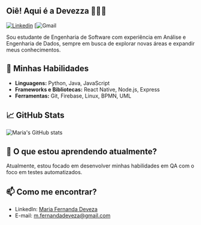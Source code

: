 ## Oiê! Aqui é a Devezza 🙋🏻‍♀️

<!-- Badges para destacar suas redes sociais -->
[![Linkedin](https://img.shields.io/badge/-Maria%20Deveza-blue?style=flat-square&logo=Linkedin&logoColor=white&link=https://www.linkedin.com/in/devezza)](https://www.linkedin.com/in/seuusuario)
[![Gmail](https://img.shields.io/badge/-m.fernandadeveza@gmail.com-c14438?style=flat-square&logo=Gmail&logoColor=white&link=mailto:m.fernandadeveza@gmail.commailto:m.fernandadeveza@gmail.com)

<!-- Pequena introdução sobre você -->
Sou estudante de Engenharia de Software com experiência em Análise e Engenharia de Dados, sempre em busca de explorar novas áreas e expandir meus conhecimentos.

## 🚀 Minhas Habilidades
- **Linguagens:** Python, Java, JavaScript
- **Frameworks e Bibliotecas:** React Native, Node.js, Express
- **Ferramentas:** Git, Firebase, Linux, BPMN, UML 

## 📈 GitHub Stats
![Maria's GitHub stats](https://github-readme-stats.vercel.app/api?username=devezza&show_icons=true&theme=radical)


## 🌱 O que estou aprendendo atualmente?
Atualmente, estou focado em desenvolver minhas habilidades em QA com o foco em testes automatizados.

## 📫 Como me encontrar?
- LinkedIn: [Maria Fernanda Deveza](https://www.linkedin.com/in/fernandadeveza/)
- E-mail: [m.fernandadeveza@gmail.com](mailto:m.fernandadeveza@gmail.com)
